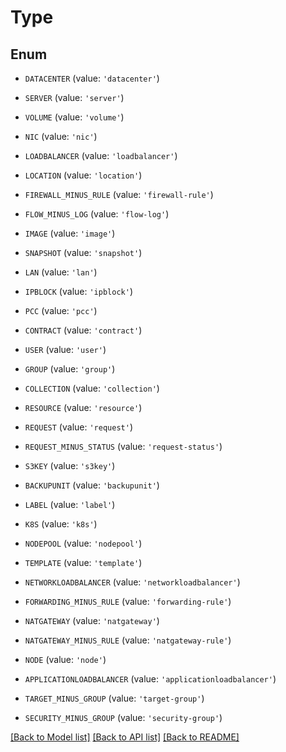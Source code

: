 # Type


## Enum

* `DATACENTER` (value: `'datacenter'`)

* `SERVER` (value: `'server'`)

* `VOLUME` (value: `'volume'`)

* `NIC` (value: `'nic'`)

* `LOADBALANCER` (value: `'loadbalancer'`)

* `LOCATION` (value: `'location'`)

* `FIREWALL_MINUS_RULE` (value: `'firewall-rule'`)

* `FLOW_MINUS_LOG` (value: `'flow-log'`)

* `IMAGE` (value: `'image'`)

* `SNAPSHOT` (value: `'snapshot'`)

* `LAN` (value: `'lan'`)

* `IPBLOCK` (value: `'ipblock'`)

* `PCC` (value: `'pcc'`)

* `CONTRACT` (value: `'contract'`)

* `USER` (value: `'user'`)

* `GROUP` (value: `'group'`)

* `COLLECTION` (value: `'collection'`)

* `RESOURCE` (value: `'resource'`)

* `REQUEST` (value: `'request'`)

* `REQUEST_MINUS_STATUS` (value: `'request-status'`)

* `S3KEY` (value: `'s3key'`)

* `BACKUPUNIT` (value: `'backupunit'`)

* `LABEL` (value: `'label'`)

* `K8S` (value: `'k8s'`)

* `NODEPOOL` (value: `'nodepool'`)

* `TEMPLATE` (value: `'template'`)

* `NETWORKLOADBALANCER` (value: `'networkloadbalancer'`)

* `FORWARDING_MINUS_RULE` (value: `'forwarding-rule'`)

* `NATGATEWAY` (value: `'natgateway'`)

* `NATGATEWAY_MINUS_RULE` (value: `'natgateway-rule'`)

* `NODE` (value: `'node'`)

* `APPLICATIONLOADBALANCER` (value: `'applicationloadbalancer'`)

* `TARGET_MINUS_GROUP` (value: `'target-group'`)

* `SECURITY_MINUS_GROUP` (value: `'security-group'`)

[[Back to Model list]](../README.md#documentation-for-models) [[Back to API list]](../README.md#documentation-for-api-endpoints) [[Back to README]](../README.md)


